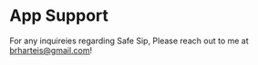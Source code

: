 # App Support

For any inquireies regarding Safe Sip, Please reach out to me at brharteis@gmail.com!
